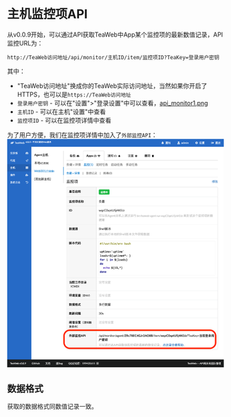 # 主机监控项API
从v0.0.9开始，可以通过API获取TeaWeb中App某个监控项的最新数值记录，API监控URL为：
~~~
http://TeaWeb访问地址/api/monitor/主机ID/item/监控项ID?TeaKey=登录用户密钥
~~~
其中：
* "TeaWeb访问地址"换成你的TeaWeb实际访问地址，当然如果你开启了HTTPS，也可以是`https://TeaWeb访问地址`
* `登录用户密钥` - 可以在"设置">"登录设置"中可以查看，[api_monitor1.png](api_monitor1.png)
* `主机ID` - 可以在主机"设置"中查看
* `监控项ID` - 可以在监控项详情中查看

为了用户方便，我们在监控项详情中加入了`外部监控API`：
![api_monitor_agent_item.png](api_monitor_agent_item.png)

## 数据格式
获取的数据格式同数值记录一致。
